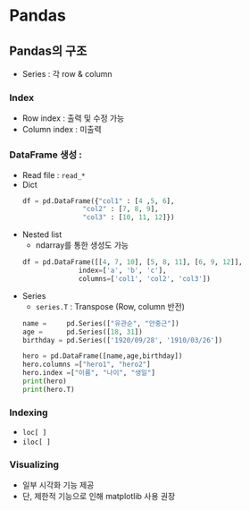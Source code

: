 # Pandas
## Pandas의 구조
- Series : 각 row & column
### Index
- Row index : 출력 및 수정 가능
- Column index : 미출력
### DataFrame 생성 :
- Read file : `read_*`
- Dict
    ```python
    df = pd.DataFrame({"col1" : [4 ,5, 6],
                   "col2" : [7, 8, 9],
                   "col3" : [10, 11, 12]})
   ```
- Nested list
    - ndarray를 통한 생성도 가능
    ```python
    df = pd.DataFrame([[4, 7, 10], [5, 8, 11], [6, 9, 12]],
                  index=['a', 'b', 'c'],
                  columns=['col1', 'col2', 'col3'])
    ```             
- Series
    - `series.T` : Transpose (Row, column 반전)
    ``` python
    name =     pd.Series(["유관순", "안중근"])
    age =      pd.Series([18, 31])
    birthday = pd.Series(['1920/09/28', '1910/03/26'])

    hero = pd.DataFrame([name,age,birthday])
    hero.columns =["hero1", "hero2"]
    hero.index =["이름", "나이", "생일"]
    print(hero)
    print(hero.T)
    ```

### Indexing
- `loc[ ]`
- `iloc[ ]`
### Visualizing
- 일부 시각화 기능 제공
- 단, 제한적 기능으로 인해 matplotlib 사용 권장
